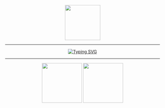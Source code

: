 <div align="center">
<img height=115 align="center" src="https://count.getloli.com/get/@:Shafwan-8?theme=rule34" />
</div>

<hr />
<p align="center">
  <a href="https://git.io/typing-svg"><img src="https://readme-typing-svg.demolab.com?font=Fira+Code&weight=500&size=28&pause=4000&color=70A5FD&center=true&vCenter=true&width=435&lines=Suramat+Datang+:3" alt="Typing SVG" /></a>
</p>
<hr />

<div align="center">
<img height=130 align="center" src="https://github-readme-stats.vercel.app/api?username=Shafwan-8&show_icons=true&theme=merko&rank_icon=github" />

<img height=130 align="center" src="https://github-readme-stats.vercel.app/api/top-langs/?username=Shafwan-8&layout=compact&theme=merko" />

</div>


<!--
-->
